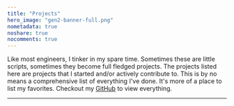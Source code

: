 ```yaml
---
title: "Projects"
hero_image: "gen2-banner-full.png"
nometadata: true
noshare: true
nocomments: true
---
```


Like most engineers, I  tinker in my spare time. Sometimes these are little
scripts, sometimes they become full fledged projects. The projects listed here
are projects that I started and/or actively contribute to. This is by no means
a comprehensive list of everything I've done. It's more of a place to list my
favorites. Checkout my [GitHub](https://www.github.com/Zelgius) to view
everything.

---
